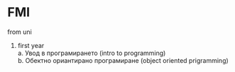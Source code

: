 # FMI
from uni

1. first year  
  a. Увод в програмирането (intro to programming)  
  b. Обектно ориантирано програмиране (object oriented prigramming)  
